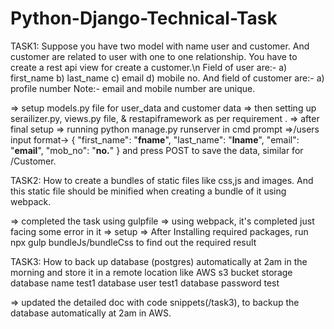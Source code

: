 # Python-Django-Technical-Task

TASK1: Suppose you have two model with name user and customer. And customer are related to user with one to one relationship. You have to create a rest api view for create a customer.\n
Field of user are:- 
a) first_name
b) last_name
c) email
d) mobile no.
And field of customer are:-
a) profile number
Note:- email and mobile number are unique.

=> setup models.py file for user_data and customer data
=> then setting up serailizer.py, views.py file, & restapiframework as per requirement .
=> after final setup
=> running python manage.py runserver in cmd prompt
=>/users
input format->
{
"first_name": "**fname**",
"last_name": "**lname**",
"email": "**email**",
"mob_no": "**no.**"
}
and press POST to save the data, similar for /Customer.

TASK2: How to create a bundles of static files like css,js and images. And this static file should be minified when creating a bundle of it using webpack.

=> completed the task using gulpfile 
=> using webpack, it's completed just facing some error in it 
=> setup
=> After Installing required packages, run npx gulp bundleJs/bundleCss to find out the required result

TASK3: How to back up database (postgres) automatically at 2am in the morning and 
store it in a remote location like AWS s3 bucket storage
database name test1
database user test1
database password test

=> updated the detailed doc with code snippets(/task3), to backup the database automatically at 2am in AWS.
